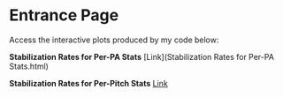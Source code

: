 # Entrance Page

Access the interactive plots produced by my code below:

**Stabilization Rates for Per-PA Stats**
[Link](Stabilization Rates for Per-PA Stats.html)

**Stabilization Rates for Per-Pitch Stats**
[Link](url)

